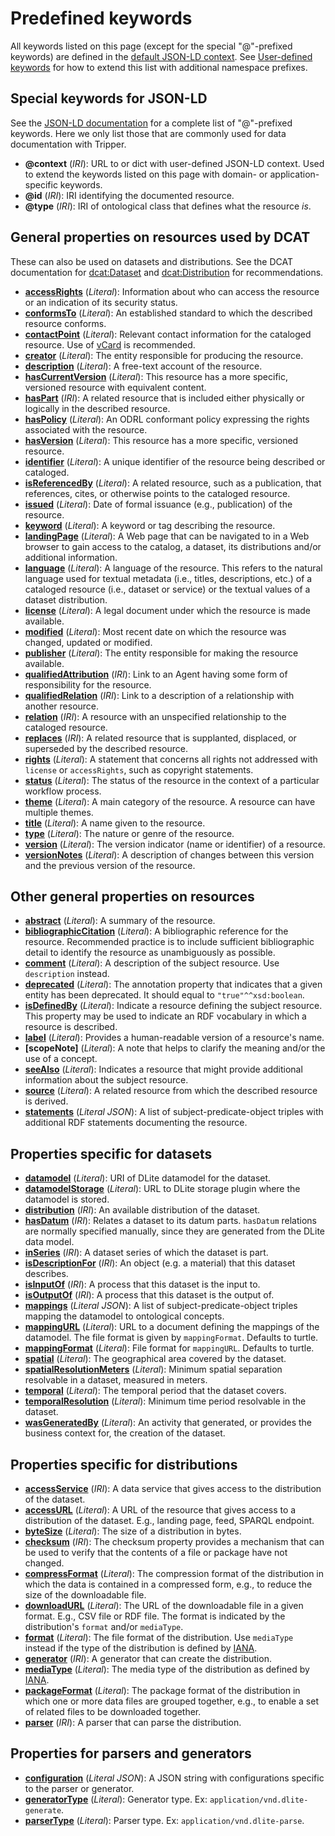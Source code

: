Predefined keywords
===================
All keywords listed on this page (except for the special "@"-prefixed keywords) are defined in the [default JSON-LD context].
See [User-defined keywords] for how to extend this list with additional namespace prefixes.


Special keywords for JSON-LD
----------------------------
See the [JSON-LD documentation] for a complete list of "@"-prefixed keywords.
Here we only list those that are commonly used for data documentation with Tripper.

- **@context** (*IRI*): URL to or dict with user-defined JSON-LD context.
      Used to extend the keywords listed on this page with domain- or application-specific keywords.
- **@id** (*IRI*): IRI identifying the documented resource.
- **@type** (*IRI*): IRI of ontological class that defines what the resource *is*.


General properties on resources used by DCAT
--------------------------------------------
These can also be used on datasets and distributions.
See the DCAT documentation for [dcat:Dataset] and [dcat:Distribution] for recommendations.

- **[accessRights]** (*Literal*): Information about who can access the resource or an indication of its security status.
- **[conformsTo]** (*Literal*): An established standard to which the described resource conforms.
- **[contactPoint]** (*Literal*): Relevant contact information for the cataloged resource. Use of [vCard] is recommended.
- **[creator]** (*Literal*): The entity responsible for producing the resource.
- **[description]** (*Literal*): A free-text account of the resource.
- **[hasCurrentVersion]** (*Literal*): This resource has a more specific, versioned resource with equivalent content.
- **[hasPart]** (*IRI*): A related resource that is included either physically or logically in the described resource.
- **[hasPolicy]** (*Literal*): An ODRL conformant policy expressing the rights associated with the resource.
- **[hasVersion]** (*Literal*): This resource has a more specific, versioned resource.
- **[identifier]** (*Literal*): A unique identifier of the resource being described or cataloged.
- **[isReferencedBy]** (*Literal*): A related resource, such as a publication, that references, cites, or otherwise points to the cataloged resource.
- **[issued]** (*Literal*): Date of formal issuance (e.g., publication) of the resource.
- **[keyword]** (*Literal*): A keyword or tag describing the resource.
- **[landingPage]** (*Literal*): A Web page that can be navigated to in a Web browser to gain access to the catalog, a dataset, its distributions and/or additional information.
- **[language]** (*Literal*): A language of the resource. This refers to the natural language used for textual metadata (i.e., titles, descriptions, etc.) of a cataloged resource (i.e., dataset or service) or the textual values of a dataset distribution.
- **[license]** (*Literal*): A legal document under which the resource is made available.
- **[modified]** (*Literal*): Most recent date on which the resource was changed, updated or modified.
- **[publisher]** (*Literal*): The entity responsible for making the resource available.
- **[qualifiedAttribution]** (*IRI*): Link to an Agent having some form of responsibility for the resource.
- **[qualifiedRelation]** (*IRI*): Link to a description of a relationship with another resource.
- **[relation]** (*IRI*): A resource with an unspecified relationship to the cataloged resource.
- **[replaces]** (*IRI*): A related resource that is supplanted, displaced, or superseded by the described resource.
- **[rights]** (*Literal*): A statement that concerns all rights not addressed with `license` or `accessRights`, such as copyright statements.
- **[status]** (*Literal*): The status of the resource in the context of a particular workflow process.
- **[theme]** (*Literal*): A main category of the resource. A resource can have multiple themes.
- **[title]** (*Literal*): A name given to the resource.
- **[type]** (*Literal*): The nature or genre of the resource.
- **[version]** (*Literal*): The version indicator (name or identifier) of a resource.
- **[versionNotes]** (*Literal*): A description of changes between this version and the previous version of the resource.


Other general properties on resources
-------------------------------------

- **[abstract]** (*Literal*): A summary of the resource.
- **[bibliographicCitation]** (*Literal*): A bibliographic reference for the resource. Recommended practice is to include sufficient bibliographic detail to identify the resource as unambiguously as possible.
- **[comment]** (*Literal*): A description of the subject resource. Use `description` instead.
- **[deprecated]** (*Literal*): The annotation property that indicates that a given entity has been deprecated.  It should equal to `"true"^^xsd:boolean`.
- **[isDefinedBy]** (*Literal*): Indicate a resource defining the subject resource. This property may be used to indicate an RDF vocabulary in which a resource is described.
- **[label]** (*Literal*): Provides a human-readable version of a resource's name.
- **[scopeNote]** (*Literal*): A note that helps to clarify the meaning and/or the use of a concept.
- **[seeAlso]** (*Literal*): Indicates a resource that might provide additional information about the subject resource.
- **[source]** (*Literal*): A related resource from which the described resource is derived.
- **[statements]** (*Literal JSON*): A list of subject-predicate-object triples with additional RDF statements documenting the resource.


Properties specific for datasets
--------------------------------

- **[datamodel]** (*Literal*): URI of DLite datamodel for the dataset.
- **[datamodelStorage]** (*Literal*): URL to DLite storage plugin where the datamodel is stored.
- **[distribution]** (*IRI*): An available distribution of the dataset.
- **[hasDatum]** (*IRI*): Relates a dataset to its datum parts. `hasDatum` relations are normally specified manually, since they are generated from the DLite data model.
- **[inSeries]** (*IRI*): A dataset series of which the dataset is part.
- **[isDescriptionFor]** (*IRI*): An object (e.g. a material) that this dataset describes.
- **[isInputOf]** (*IRI*): A process that this dataset is the input to.
- **[isOutputOf]** (*IRI*): A process that this dataset is the output of.
- **[mappings]** (*Literal JSON*): A list of subject-predicate-object triples mapping the datamodel to ontological concepts.
- **[mappingURL]** (*Literal*): URL to a document defining the mappings of the datamodel.
      The file format is given by `mappingFormat`.
      Defaults to turtle.
- **[mappingFormat]** (*Literal*): File format for `mappingURL`. Defaults to turtle.
- **[spatial]** (*Literal*): The geographical area covered by the dataset.
- **[spatialResolutionMeters]** (*Literal*): Minimum spatial separation resolvable in a dataset, measured in meters.
- **[temporal]** (*Literal*): The temporal period that the dataset covers.
- **[temporalResolution]** (*Literal*): Minimum time period resolvable in the dataset.
- **[wasGeneratedBy]** (*Literal*): An activity that generated, or provides the business context for, the creation of the dataset.



Properties specific for distributions
-------------------------------------
- **[accessService]** (*IRI*): A data service that gives access to the distribution of the dataset.
- **[accessURL]** (*Literal*): A URL of the resource that gives access to a distribution of the dataset. E.g., landing page, feed, SPARQL endpoint.
- **[byteSize]** (*Literal*): The size of a distribution in bytes.
- **[checksum]** (*IRI*): The checksum property provides a mechanism that can be used to verify that the contents of a file or package have not changed.
- **[compressFormat]** (*Literal*): The compression format of the distribution in which the data is contained in a compressed form, e.g., to reduce the size of the downloadable file.
- **[downloadURL]** (*Literal*): The URL of the downloadable file in a given format. E.g., CSV file or RDF file. The format is indicated by the distribution's `format` and/or `mediaType`.
- **[format]** (*Literal*): The file format of the distribution.
      Use `mediaType` instead if the type of the distribution is defined by [IANA].
- **[generator]** (*IRI*): A generator that can create the distribution.
- **[mediaType]** (*Literal*): The media type of the distribution as defined by [IANA].
- **[packageFormat]** (*Literal*): The package format of the distribution in which one or more data files are grouped together, e.g., to enable a set of related files to be downloaded together.
- **[parser]** (*IRI*): A parser that can parse the distribution.


Properties for parsers and generators
-------------------------------------
- **[configuration]** (*Literal JSON*): A JSON string with configurations specific to the parser or generator.
- **[generatorType]** (*Literal*): Generator type. Ex: `application/vnd.dlite-generate`.
- **[parserType]** (*Literal*): Parser type. Ex: `application/vnd.dlite-parse`.

<!--
- **[functionType]**:
- **[filterType]**:

- **[hasDataSink]**:
- **[storeURL]**:

- **[subject]**:
- **[predicate]**:
- **[object]**:

- **[prefixes]**:
-->

[accessRights]: https://www.w3.org/TR/vocab-dcat-3/#Property:resource_access_rights
[conformsTo]: https://www.w3.org/TR/vocab-dcat-3/#Property:resource_conforms_to
[contactPoint]: https://www.w3.org/TR/vocab-dcat-3/#Property:resource_contact_point
[creator]: https://www.w3.org/TR/vocab-dcat-3/#Property:resource_creator
[description]: https://www.w3.org/TR/vocab-dcat-3/#Property:resource_description
[hasCurrentVersion]: https://www.w3.org/TR/vocab-dcat-3/#Property:resource_has_current_version
[hasPart]: https://www.w3.org/TR/vocab-dcat-3/#Property:resource_has_part
[hasPolicy]: https://www.w3.org/TR/vocab-dcat-3/#Property:resource_has_policy
[hasVersion]: https://www.w3.org/TR/vocab-dcat-3/#Property:resource_has_version
[identifier]: https://www.w3.org/TR/vocab-dcat-3/#Property:resource_identifier
[isReferencedBy]: https://www.w3.org/TR/vocab-dcat-3/#Property:resource_is_referenced_by
[issued]: https://www.w3.org/TR/vocab-dcat-3/#Property:resource_release_date
[keyword]: https://www.w3.org/TR/vocab-dcat-3/#Property:resource_keyword
[landingPage]: https://www.w3.org/TR/vocab-dcat-3/#Property:resource_landing_page
[language]: https://www.w3.org/TR/vocab-dcat-3/#Property:resource_language
[license]: https://www.w3.org/TR/vocab-dcat-3/#Property:resource_license
[modified]: https://www.w3.org/TR/vocab-dcat-3/#Property:resource_update_date
[publisher]: https://www.w3.org/TR/vocab-dcat-3/#Property:resource_publisher
[qualifiedAttribution]: https://www.w3.org/TR/vocab-dcat-3/#Property:resource_qualified_attribution
[qualifiedRelation]: https://www.w3.org/TR/vocab-dcat-3/#Property:resource_qualified_relation
[relation]: https://www.w3.org/TR/vocab-dcat-3/#Property:resource_relation
[replaces]: https://www.w3.org/TR/vocab-dcat-3/#Property:resource_replaces
[rights]: https://www.w3.org/TR/vocab-dcat-3/#Property:resource_rights
[status]: https://www.w3.org/TR/vocab-dcat-3/#Property:resource_status
[theme]: https://www.w3.org/TR/vocab-dcat-3/#Property:resource_theme
[title]: https://www.w3.org/TR/vocab-dcat-3/#Property:resource_title
[type]: https://www.w3.org/TR/vocab-dcat-3/#Property:resource_type
[version]: https://www.w3.org/TR/vocab-dcat-3/#Property:resource_version
[versionNotes]: https://www.w3.org/TR/vocab-dcat-3/#Property:resource_version_notes


[abstract]: https://www.dublincore.org/specifications/dublin-core/dcmi-terms/#http://purl.org/dc/terms/abstract
[bibliographicCitation]: https://www.dublincore.org/specifications/dublin-core/dcmi-terms/#http://purl.org/dc/terms/bibliographicCitation
[comment]: https://www.w3.org/TR/rdf12-schema/#ch_comment
[deprecated]: https://www.w3.org/TR/owl2-quick-reference/
[isDefinedBy]: https://www.w3.org/TR/rdf12-schema/#ch_isdefinedby
[label]: https://www.w3.org/TR/rdf12-schema/#ch_label
[seeAlso]: https://www.w3.org/TR/rdf12-schema/#ch_seealso
[source]: https://www.dublincore.org/specifications/dublin-core/dcmi-terms/#http://purl.org/dc/terms/source


[datamodel]: https://w3id.org/emmo/domain/oteio#hasDatamodel
[datamodelStorage]: https://w3id.org/emmo/domain/oteio#hasDatamodelStorage
[distribution]: https://www.w3.org/TR/vocab-dcat-3/#Property:dataset_distribution
[hasDatum]: https://w3id.org/emmo#EMMO_b19aacfc_5f73_4c33_9456_469c1e89a53e
[inSeries]: https://www.w3.org/TR/vocab-dcat-3/#Property:dataset_in_series
[isDescriptionFor]: https://w3id.org/emmo#EMMO_f702bad4_fc77_41f0_a26d_79f6444fd4f3
[isInputOf]: https://w3id.org/emmo#EMMO_1494c1a9_00e1_40c2_a9cc_9bbf302a1cac
[isOutputOf]: https://w3id.org/emmo#EMMO_2bb50428_568d_46e8_b8bf_59a4c5656461
[mappings]: https://w3id.org/emmo/domain/oteio#mapping
[mappingFormat]: https://w3id.org/emmo/domain/oteio#mappingFormat
[mappingURL]: https://w3id.org/emmo/domain/oteio#mappingURL
[spatial]: https://www.w3.org/TR/vocab-dcat-3/#Property:dataset_spatial
[spatialResolutionMeters]: https://www.w3.org/TR/vocab-dcat-3/#Property:dataset_spatial_resolution
[temporal]: https://www.w3.org/TR/vocab-dcat-3/#Property:dataset_temporal
[temporalResolution]: https://www.w3.org/TR/vocab-dcat-3/#Property:dataset_temporal_resolution
[wasGeneratedBy]: https://www.w3.org/TR/vocab-dcat-3/#Property:dataset_was_generated_by
[statements]: https://w3id.org/emmo/domain/oteio#statement


[accessService]: https://www.w3.org/TR/vocab-dcat-3/#Property:distribution_access_service
[accessURL]: https://www.w3.org/TR/vocab-dcat-3/#Property:distribution_access_url
[byteSize]: https://www.w3.org/TR/vocab-dcat-3/#Property:distribution_size
[checksum]: https://www.w3.org/TR/vocab-dcat-3/#Property:distribution_checksum
[compressFormat]: https://www.w3.org/TR/vocab-dcat-3/#Property:distribution_compression_format
[downloadURL]: https://www.w3.org/TR/vocab-dcat-3/#Property:distribution_download_url
[format]: https://www.w3.org/TR/vocab-dcat-3/#Property:distribution_format
[mediaType]: https://www.w3.org/TR/vocab-dcat-3/#Property:distribution_media_type
[packageFormat]: https://www.w3.org/TR/vocab-dcat-3/#Property:distribution_packaging_format
[generator]: https://w3id.org/emmo/domain/oteio#generator
[parser]: https://w3id.org/emmo/domain/oteio#parser


[configuration]: https://w3id.org/emmo/domain/oteio#configuration
[generatorType]: https://w3id.org/emmo/domain/oteio#generatorType
[parserType]: https://w3id.org/emmo/domain/oteio#parserType

<!--
[functionType]:
[filterType]:

[hasDataSink]:
[storeURL]:

[subject]:
[predicate]:
[object]:

[prefixes]:
-->

[DCAT]: https://www.w3.org/TR/vocab-dcat-3/
[dcat:Dataset]: https://www.w3.org/TR/vocab-dcat-3/#Class:Dataset
[dcat:Distribution]: https://www.w3.org/TR/vocab-dcat-3/#Class:Distribution
[vCard]: https://www.w3.org/TR/vcard-rdf/
[IANA]: https://www.iana.org/assignments/media-types/media-types.xhtml
[default JSON-LD context]: https://raw.githubusercontent.com/EMMC-ASBL/tripper/refs/heads/master/tripper/context/0.2/context.json
[JSON-LD documentation]: https://www.w3.org/TR/json-ld/#syntax-tokens-and-keywords

[User-defined keywords]: customisation.md/#user-defined-keywords

